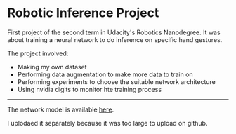 # Robotic Inference Project
First project of the second term in Udacity's Robotics Nanodegree. It was about training a neural network to do inference on specific hand gestures.


The project involved:
* Making my own dataset
* Performing data augmentation to make more data to train on
* Performing experiments to choose the suitable network architecture 
* Using nvidia digits to monitor hte training process 
***
The network model is available [here](https://drive.google.com/open?id=14cH2MRhxrFHrKvhdqYvxFUmIjperDZEo). 

I uplodaed it separately because it was too large to upload on github.